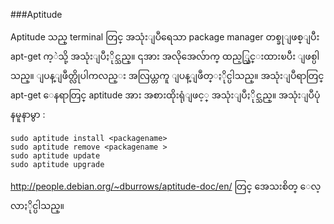 ###Aptitude

Aptitude သည္ terminal တြင္ အသုံးျပဳရေသာ package manager တစ္ခုျဖစ္ျပီး apt-get က့ဲသို့ အသုံးျပဳႏိုင္သည္။ ၎အား အလိုအေလ်ာက္ ထည့္သြင္းထားၿပီး ျဖစ္ပါသည္။ ျပန္ျဖဳတ္လိုပါကလည္း အလြယ္တကူ ျပန္ျဖဳတ္ႏိုင္ပါသည္။ အသုံးျပဳရာတြင္ apt-get ေနရာတြင္ aptitude အား အစားထိုးရုံျဖင့္ အသုံးျပဳႏိုင္သည္။ အသုံးျပဳပုံ နမူနာမွာ :

	sudo aptitude install <packagename>
	sudo aptitude remove <packagename >
	sudo aptitude update
	sudo aptitude upgrade

http://people.debian.org/~dburrows/aptitude-doc/en/ တြင္ အေသးစိတ္ ေလ့လာႏိုင္ပါသည္။

